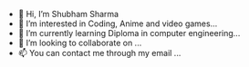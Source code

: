 - 👋 Hi, I’m Shubham Sharma
- 👀 I’m interested in Coding, Anime and video games...
- 🌱 I’m currently learning Diploma in computer engineering...
- 💞️ I’m looking to collaborate on ...
- 📫 You can contact me through my email ...

<!---
Mobiance/Mobiance is a ✨ special ✨ repository because its `README.md` (this file) appears on your GitHub profile.
You can click the Preview link to take a look at your changes.
--->

